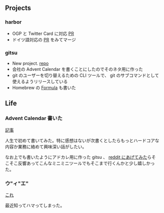 ## Projects

### harbor

- OGP と Twitter Card に対応 [PR](https://github.com/matsuyoshi30/harbor/pull/81)
- ドイツ語対応の [PR](https://github.com/matsuyoshi30/harbor/pull/82) をみてマージ

### gitsu

- New project. [repo](https://github.com/matsuyoshi30/gitsu)
- 会社の Advent Calendar を書くことにしたのでそのネタ用に作った
- git のユーザーを切り替えるための CLI ツールで、 git のサブコマンドとして使えるようリリースしている
- Homebrew の [Formula](https://github.com/matsuyoshi30/homebrew-gitsu) も書いた


## Life

### Advent Calendar 書いた

[記事](https://blog.matsuyoshi30.net/2020/12/06/create-cli-tool-starting-from-git-switch/)

人生で初めて書いてみた。特に感想はないが次書くとしたらもっとハードコアな内容か業務に絡めて興味深い話がしたい。

なお上でも書いたようにアドカレ用に作った gitsu 、 [reddit にあげてみた](https://www.reddit.com/r/golang/comments/k7if0g/simple_cli_tool_for_switching_git_user_easily/)らそこそこ反響あってこんなミニミニツールでもそこまで行くんかと少し嬉しかった。

### ウ"ィ"エ"

[これ](https://www.youtube.com/watch?v=iSsct7423J4&feature=youtu.be)

最近知ってハマってしまった。
